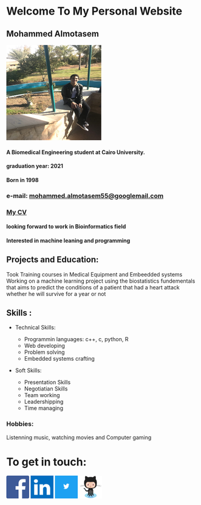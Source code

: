 # Welcome To My Personal Website
## Mohammed Almotasem
<img src="me2.jpg" width="250" height="250" />

####  A Biomedical Engineering student at Cairo University. 
#### graduation year: 2021
#### Born in 1998
### e-mail: mohammed.almotasem55@googlemail.com
### [My CV](https://drive.google.com/file/d/1Gc6SpsvlYG9Fpmco_Da8JnqnQtPYCiIo/view?usp=sharing)
#### looking forward to work in Bioinformatics field
#### Interested in machine leaning and programming

## Projects and Education:

Took Training courses in Medical Equipment and Embeedded systems
Working on a machine learning project using the biostatistics fundementals that aims to predict the conditions of a patient that had a heart attack whether he will survive for a year or not


## Skills :
- Technical Skills:

	- Programmin languages: c++, c, python, R
    - Web developing
    - Problem solving
    - Embedded systems crafting


- Soft Skills:

    - Presentation Skills
    - Negotiatian Skills
    - Team working
    - Leadershipping
    - Time managing

### Hobbies:
Listenning music, watching movies and Computer gaming


# To get in touch:

[<img src="faf.png" width="60" height="60" />](https://www.facebook.com/mohammed.almotasem)    [<img src="linkedin.png" width="60" height="60" />](https://www.linkedin.com/in/mohammed-almotasem-45a726177/)    [<img src="twitter.png" width="60" height="60" />](https://twitter.com/M_Almotasem55)  [<img src="github.png" width="60" height="60" />](https://github.com/Almotasem100)
